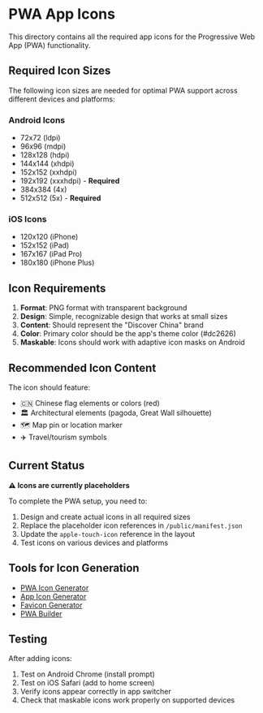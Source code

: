 # PWA App Icons

This directory contains all the required app icons for the Progressive Web App (PWA) functionality.

## Required Icon Sizes

The following icon sizes are needed for optimal PWA support across different devices and platforms:

### Android Icons
- 72x72 (ldpi)
- 96x96 (mdpi)  
- 128x128 (hdpi)
- 144x144 (xhdpi)
- 152x152 (xxhdpi)
- 192x192 (xxxhdpi) - **Required**
- 384x384 (4x)
- 512x512 (5x) - **Required**

### iOS Icons
- 120x120 (iPhone)
- 152x152 (iPad)
- 167x167 (iPad Pro)
- 180x180 (iPhone Plus)

## Icon Requirements

1. **Format**: PNG format with transparent background
2. **Design**: Simple, recognizable design that works at small sizes
3. **Content**: Should represent the "Discover China" brand
4. **Color**: Primary color should be the app's theme color (#dc2626)
5. **Maskable**: Icons should work with adaptive icon masks on Android

## Recommended Icon Content

The icon should feature:
- 🇨🇳 Chinese flag elements or colors (red)
- 🏛️ Architectural elements (pagoda, Great Wall silhouette)
- 🗺️ Map pin or location marker
- ✈️ Travel/tourism symbols

## Current Status

**⚠️ Icons are currently placeholders**

To complete the PWA setup, you need to:

1. Design and create actual icons in all required sizes
2. Replace the placeholder icon references in `/public/manifest.json`
3. Update the `apple-touch-icon` reference in the layout
4. Test icons on various devices and platforms

## Tools for Icon Generation

- [PWA Icon Generator](https://progressivewebapp.store/pwa-icon-generator)
- [App Icon Generator](https://appicon.co/)
- [Favicon Generator](https://favicon.io/)
- [PWA Builder](https://pwabuilder.com/)

## Testing

After adding icons:
1. Test on Android Chrome (install prompt)
2. Test on iOS Safari (add to home screen)
3. Verify icons appear correctly in app switcher
4. Check that maskable icons work properly on supported devices